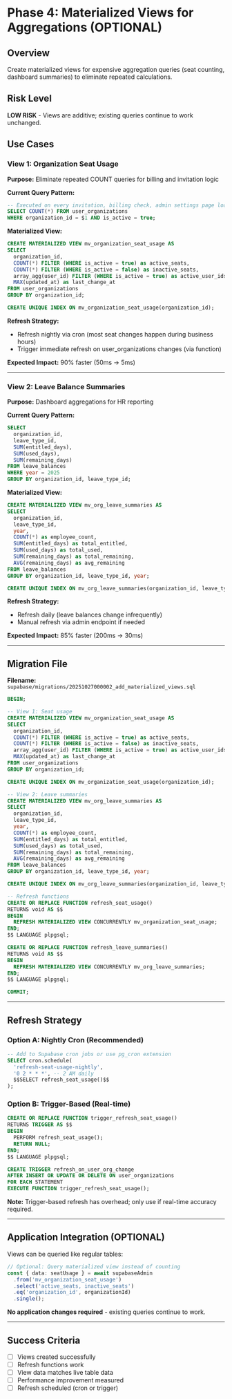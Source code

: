 # Phase 4: Materialized Views for Aggregations (OPTIONAL)

## Overview

Create materialized views for expensive aggregation queries (seat counting, dashboard summaries) to eliminate repeated calculations.

## Risk Level

**LOW RISK** - Views are additive; existing queries continue to work unchanged.

## Use Cases

### View 1: Organization Seat Usage

**Purpose:** Eliminate repeated COUNT queries for billing and invitation logic

**Current Query Pattern:**
```sql
-- Executed on every invitation, billing check, admin settings page load
SELECT COUNT(*) FROM user_organizations
WHERE organization_id = $1 AND is_active = true;
```

**Materialized View:**
```sql
CREATE MATERIALIZED VIEW mv_organization_seat_usage AS
SELECT
  organization_id,
  COUNT(*) FILTER (WHERE is_active = true) as active_seats,
  COUNT(*) FILTER (WHERE is_active = false) as inactive_seats,
  array_agg(user_id) FILTER (WHERE is_active = true) as active_user_ids,
  MAX(updated_at) as last_change_at
FROM user_organizations
GROUP BY organization_id;

CREATE UNIQUE INDEX ON mv_organization_seat_usage(organization_id);
```

**Refresh Strategy:**
- Refresh nightly via cron (most seat changes happen during business hours)
- Trigger immediate refresh on user_organizations changes (via function)

**Expected Impact:** 90% faster (50ms → 5ms)

---

### View 2: Leave Balance Summaries

**Purpose:** Dashboard aggregations for HR reporting

**Current Query Pattern:**
```sql
SELECT
  organization_id,
  leave_type_id,
  SUM(entitled_days),
  SUM(used_days),
  SUM(remaining_days)
FROM leave_balances
WHERE year = 2025
GROUP BY organization_id, leave_type_id;
```

**Materialized View:**
```sql
CREATE MATERIALIZED VIEW mv_org_leave_summaries AS
SELECT
  organization_id,
  leave_type_id,
  year,
  COUNT(*) as employee_count,
  SUM(entitled_days) as total_entitled,
  SUM(used_days) as total_used,
  SUM(remaining_days) as total_remaining,
  AVG(remaining_days) as avg_remaining
FROM leave_balances
GROUP BY organization_id, leave_type_id, year;

CREATE UNIQUE INDEX ON mv_org_leave_summaries(organization_id, leave_type_id, year);
```

**Refresh Strategy:**
- Refresh daily (leave balances change infrequently)
- Manual refresh via admin endpoint if needed

**Expected Impact:** 85% faster (200ms → 30ms)

---

## Migration File

**Filename:** `supabase/migrations/20251027000002_add_materialized_views.sql`

```sql
BEGIN;

-- View 1: Seat usage
CREATE MATERIALIZED VIEW mv_organization_seat_usage AS
SELECT
  organization_id,
  COUNT(*) FILTER (WHERE is_active = true) as active_seats,
  COUNT(*) FILTER (WHERE is_active = false) as inactive_seats,
  array_agg(user_id) FILTER (WHERE is_active = true) as active_user_ids,
  MAX(updated_at) as last_change_at
FROM user_organizations
GROUP BY organization_id;

CREATE UNIQUE INDEX ON mv_organization_seat_usage(organization_id);

-- View 2: Leave summaries
CREATE MATERIALIZED VIEW mv_org_leave_summaries AS
SELECT
  organization_id,
  leave_type_id,
  year,
  COUNT(*) as employee_count,
  SUM(entitled_days) as total_entitled,
  SUM(used_days) as total_used,
  SUM(remaining_days) as total_remaining,
  AVG(remaining_days) as avg_remaining
FROM leave_balances
GROUP BY organization_id, leave_type_id, year;

CREATE UNIQUE INDEX ON mv_org_leave_summaries(organization_id, leave_type_id, year);

-- Refresh functions
CREATE OR REPLACE FUNCTION refresh_seat_usage()
RETURNS void AS $$
BEGIN
  REFRESH MATERIALIZED VIEW CONCURRENTLY mv_organization_seat_usage;
END;
$$ LANGUAGE plpgsql;

CREATE OR REPLACE FUNCTION refresh_leave_summaries()
RETURNS void AS $$
BEGIN
  REFRESH MATERIALIZED VIEW CONCURRENTLY mv_org_leave_summaries;
END;
$$ LANGUAGE plpgsql;

COMMIT;
```

---

## Refresh Strategy

### Option A: Nightly Cron (Recommended)

```sql
-- Add to Supabase cron jobs or use pg_cron extension
SELECT cron.schedule(
  'refresh-seat-usage-nightly',
  '0 2 * * *', -- 2 AM daily
  $$SELECT refresh_seat_usage()$$
);
```

### Option B: Trigger-Based (Real-time)

```sql
CREATE OR REPLACE FUNCTION trigger_refresh_seat_usage()
RETURNS TRIGGER AS $$
BEGIN
  PERFORM refresh_seat_usage();
  RETURN NULL;
END;
$$ LANGUAGE plpgsql;

CREATE TRIGGER refresh_on_user_org_change
AFTER INSERT OR UPDATE OR DELETE ON user_organizations
FOR EACH STATEMENT
EXECUTE FUNCTION trigger_refresh_seat_usage();
```

**Note:** Trigger-based refresh has overhead; only use if real-time accuracy required.

---

## Application Integration (OPTIONAL)

Views can be queried like regular tables:

```typescript
// Optional: Query materialized view instead of counting
const { data: seatUsage } = await supabaseAdmin
  .from('mv_organization_seat_usage')
  .select('active_seats, inactive_seats')
  .eq('organization_id', organizationId)
  .single();
```

**No application changes required** - existing queries continue to work.

---

## Success Criteria

- [ ] Views created successfully
- [ ] Refresh functions work
- [ ] View data matches live table data
- [ ] Performance improvement measured
- [ ] Refresh scheduled (cron or trigger)
